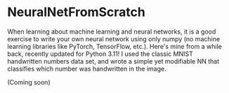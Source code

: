 # NeuralNetFromScratch

When learning about machine learning and neural networks, it is a good exercise to write your own neural network using only numpy (no machine learning libraries like PyTorch, TensorFlow, etc.).
Here's mine from a while back, recently updated for Python 3.11! 
I used the classic MNIST handwritten numbers data set, and wrote a simple yet modifiable NN that classifies which number was handwritten in the image. 

(Coming soon) 
